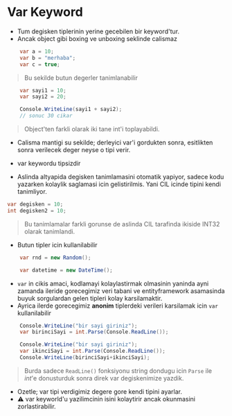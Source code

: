 # Var Keyword

* Tum degisken tiplerinin yerine gecebilen bir keyword'tur. 
* Ancak object gibi boxing ve unboxing seklinde calismaz

```C#
    var a = 10;
    var b = "merhaba";
    var c = true;
```
> Bu sekilde butun degerler tanimlanabilir

```C#
    var sayi1 = 10;
    var sayi2 = 20;

    Console.WriteLine(sayi1 + sayi2);
    // sonuc 30 cikar
```
> Object'ten farkli olarak iki tane int'i toplayabildi.

* Calisma mantigi su sekilde; derleyici var'i gordukten sonra, esitlikten sonra verilecek deger neyse o tipi verir. 

* var keywordu tipsizdir

* Aslinda altyapida degisken tanimlamasini otomatik yapiyor, sadece kodu yazarken kolaylik saglamasi icin gelistirilmis. Yani CIL icinde tipini kendi tanimliyor.
```C#
var degisken = 10;
int degisken2 = 10;
```
>Bu tanimlamalar farkli gorunse de aslinda CIL tarafinda ikiside INT32 olarak tanimlandi.

* Butun tipler icin kullanilabilir
```C#
    var rnd = new Random();

    var datetime = new DateTime();
```

* `var` in cikis amaci, kodlamayi kolaylastirmak olmasinin yaninda ayni zamanda ileride gorecegimiz veri tabani ve entityframework asamasinda buyuk sorgulardan gelen tipleri kolay karsilamaktir.
* Ayrica ilerde gorecegimiz **anonim** tiplerdeki verileri karsilamak icin `var` kullanilabilir

```C#
    Console.WriteLine("bir sayi giriniz");
    var birinciSayi = int.Parse(Console.ReadLine());

    Console.WriteLine("bir sayi giriniz");
    var ikinciSayi = int.Parse(Console.ReadLine());
    Console.WriteLine(birinciSayi+ikinciSayi);
```
>Burda sadece `ReadLine()` fonksiyonu string dondugu icin `Parse` ile *int*'e donusturduk sonra direk var degiskenimize yazdik.  

* Ozetle; var tipi verdigimiz degere gore kendi tipini ayarlar.
* :warning: var keyworld'u yazilimcinin isini kolaytirir ancak okunmasini zorlastirabilir. 